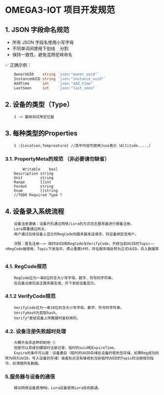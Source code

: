 # OMEGA3-IOT 项目开发规范

## 1. JSON 字段命名规范
- 所有 JSON 字段名使用小写字母
- 不同单词间使用下划线 `_` 分割
- 保持一致性，避免混用驼峰命名

✅ 正确示例：
```go
    OwnerUUID    string `json:"owner_uuid"`
    InstanceUUID string `json:"instance_uuid"`
    AddTime      int    `json:"add_time"`
    LastSeen     int    `json:"last_seen"`
```
## 2. 设备的类型（Type）
``` text
    1 -> 基础测试用定位器
```

## 3. 每种类型的Properties
```text
    1 :{Location,Tempreature} //其中内容均使用Json表示（Altitude.....）
```
### 3.1.  PropertyMeta的规范 （非必要请勿缺省）
```text
    	Writable    bool
	Description string
	Unit        string
	Range       []int
	Format      string
	Enum        []string
	//TODO Required Type ?
```

## 4. 设备录入系统流程
```text
    设备注册遵循：设备开机通过网络/Lora的方式向主服务器进行报备注册。
    Lora需要通过网关。
    用户通过后续设备上显示的RegCode向服务器发送请求，将设备绑定至用户。
    
    流程：匿名注册——> 临时UUID和RegCode与VerifyCode，开辟当前UUID的Topic——>RegCode被使用，Topic下发指令，停止重置计时，并在服务端处转为正式UUID，存入数据库
  
```
### 4.1. RegCode规范
```textmate
    RegCode应为一串8位的含大小写字母、数字、符号的字符串。
    在设备注册后由主服务器生成，并下发给设备显示。
```

### 4.1.2 VerifyCode规范
```text
    VerifyCode应为一串16位的含大小写字母、数字、符号的字符串。
    VerifyHash为其取hash。
    Verify*是给设备上传数据时鉴权用的。
```

### 4.2. 设备注册失败超时处理
```text
    大概不会弄这种机制吧（）
    但是可以弄成创建临时注册记录，临时的uuid和ExpireTime。
    Expire的条件可以是：设备重启（临时的UUID存储在设备的易失性存储，如果Reg成功则转为持久UUID，写入设备的存储）或者到点没有接收到当前临时UUID的Topic的注册成功指令，则清理所有数据。
```

### 5.服务器与设备的通信
```text
    移动网络设备使用MQ，Lora设备使用Lora双向联通。
```